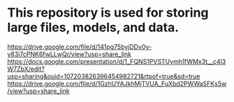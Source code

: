 # This repository is used for storing large files, models, and data.
https://drive.google.com/file/d/141pg75byjDDv0y-y83i7cPNK6fwLLwQr/view?usp=share_link
https://docs.google.com/presentation/d/1_FQNS1PVSTUymh1fWMx3t__c4l3W7ZbX/edit?usp=sharing&ouid=107203826396454982721&rtpof=true&sd=true
https://drive.google.com/file/d/1GzhUYAJkhMjTVUA_FuXbd2PWWaSFKs5w/view?usp=share_link

